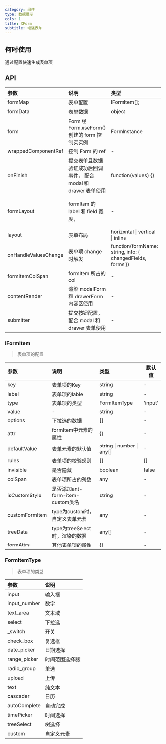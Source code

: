 ```yaml
---
category: 组件
type: 数据展示
cols: 1
title: XForm
subtitle: 增强表单
---
```


## 何时使用
通过配置快速生成表单项

## API

| 参数                 | 说明                                                             | 类型                                                       | 默认值                                              |
| :------------------- | :--------------------------------------------------------------- | :--------------------------------------------------------- | :-------------------------------------------------- |
| formMap              | 表单配置                                                         | IFormItem[];                                               | []                                                  |
| formData             | 表单数据                                                         | object                                                     | -                                                   |
| form                 | Form 经 Form.useForm() 创建的 form 控制实实例                    | FormInstance                                               | -                                                   |
| wrappedComponentRef  | 控制 Form 的 ref                                                 | -                                                          | []                                                  |
| onFinish             | 提交表单且数据验证成功后回调事件， 配合 modal 和 drawer 表单使用 | function(values) {}                                        | -                                                   |
| formLayout           | formItem 的 label 和 field 宽度，                                | -                                                          | { labelCol: { span: 4 }, wrapperCol: { span: 20 } } |
| layout               | 表单布局                                                         | horizontal \| vertical \| inline                           | horizontal                                          |
| onHandleValuesChange | 表单项 change 时触发                                             | function(formName: string, info: { changedFields, forms }) | -                                                   |
| formItemColSpan      | formItem 所占的 col                                              | -                                                          | -                                                   |
| contentRender        | 渲染 modalForm 和 drawerForm 内容区使用                          | -                                                          | []                                                  |
| submitter            | 提交按钮配置， 配合 modal 和 drawer 表单使用                     | -                                                          | -                                                   |

### IFormItem
>表单项的配置

| 参数 | 说明            | 类型 | 默认值 |
| :--- | :-------------- | :--- | ------ |
| key  | 表单项的Key |   string   |     -   |
| label  | 表单项的lable |   string   | -       |
| type  | 表单项的类型 |   FormItemType   |   'input'     |
| value  | - |   string   |  -      |
| options  | 下拉选的数据 |  []    |     -   |
| attr  | formItem中元素的属性 |  {}    |   -     |
| defaultValue  | 表单元素的默认值| string \| number \| any[]    |-        |
| rules  | 表单项的校验规则|  []    |  []      |
| invisible  | 是否隐藏 | boolean      |   false     |
| colSpan  | 表单项所占的列数 |   any   | -       |
| isCustomStyle  | 是否添加ant-form-item-custom类名 |  string    |     -   |
| customFormItem  | type为custom时，自定义表单元素 |  any    |    -    |
| treeData  | type为treeSelect时，渲染的数据 |  any[]    |    -    |
| formAttrs  | 其他表单项的属性 | {}     | -       |



### FormItemType
>表单项的类型

| 参数 | 说明            |
| :--- | :-------------- | 
| input  | 输入框 |  
| input_number  | 数字 |  
| text_area  | 文本域 |  
| select  | 下拉选 |  
| _switch  | 开关 |  
| check_box  | 复选框 |  
| date_picker  | 日期选择 |  
| range_picker  | 时间范围选择器 |  
| radio_group  | 单选 |  
| upload  | 上传 |  
| text  | 纯文本 |  
| cascader  | 日历 |  
| autoComplete  | 自动完成 |  
| timePicker  | 时间选择 |  
| treeSelect  | 树选择 | 
| custom  | 自定义元素 |  
